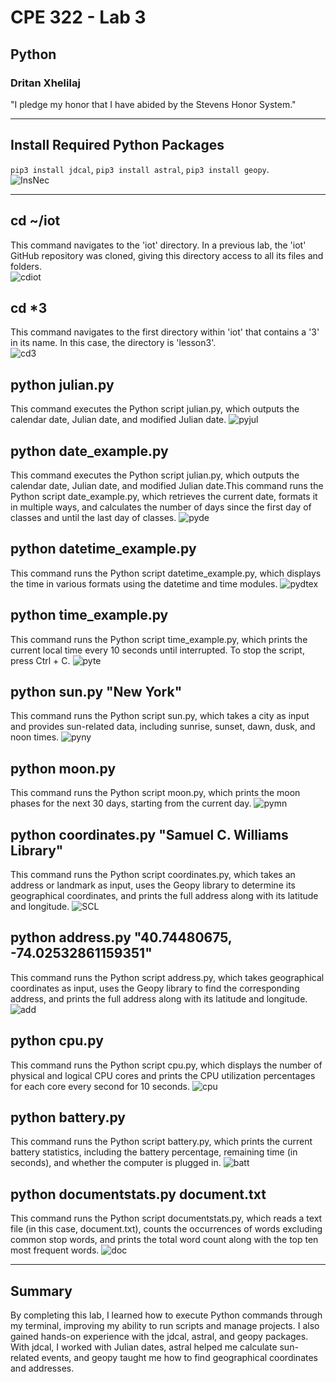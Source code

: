 # CPE 322 - Lab 3
## Python
### Dritan Xhelilaj </br>
"I pledge my honor that I have abided by the Stevens Honor System."

---
## Install Required Python Packages
`pip3 install jdcal`, `pip3 install astral`, `pip3 install geopy`. </br>
![InsNec](https://github.com/xhelilaj10ani/Design-VI/blob/main/Labs/Lab%203/InsNec.png)

---
## cd ~/iot
This command navigates to the 'iot' directory. In a previous lab, the 'iot' GitHub repository was cloned, giving this directory access to all its files and folders. </br>
![cdiot](https://github.com/xhelilaj10ani/Design-VI/blob/main/Labs/Lab%203/cdiot.png)

## cd *3
This command navigates to the first directory within 'iot' that contains a '3' in its name. In this case, the directory is 'lesson3'. </br>
![cd3](https://github.com/xhelilaj10ani/Design-VI/blob/main/Labs/Lab%203/cd3.png)

## python julian.py
This command executes the Python script julian.py, which outputs the calendar date, Julian date, and modified Julian date.
![pyjul](https://github.com/xhelilaj10ani/Design-VI/blob/main/Labs/Lab%203/pyjul.png)

## python date_example.py
This command executes the Python script julian.py, which outputs the calendar date, Julian date, and modified Julian date.This command runs the Python script date_example.py, which retrieves the current date, formats it in multiple ways, and calculates the number of days since the first day of classes and until the last day of classes.
![pyde](https://github.com/xhelilaj10ani/Design-VI/blob/main/Labs/Lab%203/pyde.png)

## python datetime_example.py
This command runs the Python script datetime_example.py, which displays the time in various formats using the datetime and time modules.
![pydtex](https://github.com/xhelilaj10ani/Design-VI/blob/main/Labs/Lab%203/pydtex.png)

## python time_example.py
This command runs the Python script time_example.py, which prints the current local time every 10 seconds until interrupted. To stop the script, press Ctrl + C.
![pyte](https://github.com/xhelilaj10ani/Design-VI/blob/main/Labs/Lab%203/pyte.png)

## python sun.py "New York"
This command runs the Python script sun.py, which takes a city as input and provides sun-related data, including sunrise, sunset, dawn, dusk, and noon times.
![pyny](https://github.com/xhelilaj10ani/Design-VI/blob/main/Labs/Lab%203/pyny.png)

## python moon.py
This command runs the Python script moon.py, which prints the moon phases for the next 30 days, starting from the current day.
![pymn](https://github.com/xhelilaj10ani/Design-VI/blob/main/Labs/Lab%203/pymn.png)

## python coordinates.py "Samuel C. Williams Library"
This command runs the Python script coordinates.py, which takes an address or landmark as input, uses the Geopy library to determine its geographical coordinates, and prints the full address along with its latitude and longitude.
![SCL](https://github.com/xhelilaj10ani/Design-VI/blob/main/Labs/Lab%203/SCL.png)

## python address.py "40.74480675, -74.02532861159351"
This command runs the Python script address.py, which takes geographical coordinates as input, uses the Geopy library to find the corresponding address, and prints the full address along with its latitude and longitude.
![add](https://github.com/xhelilaj10ani/Design-VI/blob/main/Labs/Lab%203/add.png)

## python cpu.py
This command runs the Python script cpu.py, which displays the number of physical and logical CPU cores and prints the CPU utilization percentages for each core every second for 10 seconds.
![cpu](https://github.com/xhelilaj10ani/Design-VI/blob/main/Labs/Lab%203/cpu.png)

## python battery.py
This command runs the Python script battery.py, which prints the current battery statistics, including the battery percentage, remaining time (in seconds), and whether the computer is plugged in.
![batt](https://github.com/xhelilaj10ani/Design-VI/blob/main/Labs/Lab%203/batt.png)

## python documentstats.py document.txt
This command runs the Python script documentstats.py, which reads a text file (in this case, document.txt), counts the occurrences of words excluding common stop words, and prints the total word count along with the top ten most frequent words.
![doc](https://github.com/xhelilaj10ani/Design-VI/blob/main/Labs/Lab%203/doc.png)

---
## Summary
By completing this lab, I learned how to execute Python commands through my terminal, improving my ability to run scripts and manage projects. I also gained hands-on experience with the jdcal, astral, and geopy packages. With jdcal, I worked with Julian dates, astral helped me calculate sun-related events, and geopy taught me how to find geographical coordinates and addresses.
